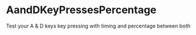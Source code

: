 # AandDKeyPressesPercentage
Test your A &amp; D keys key pressing with timing and percentage between both
